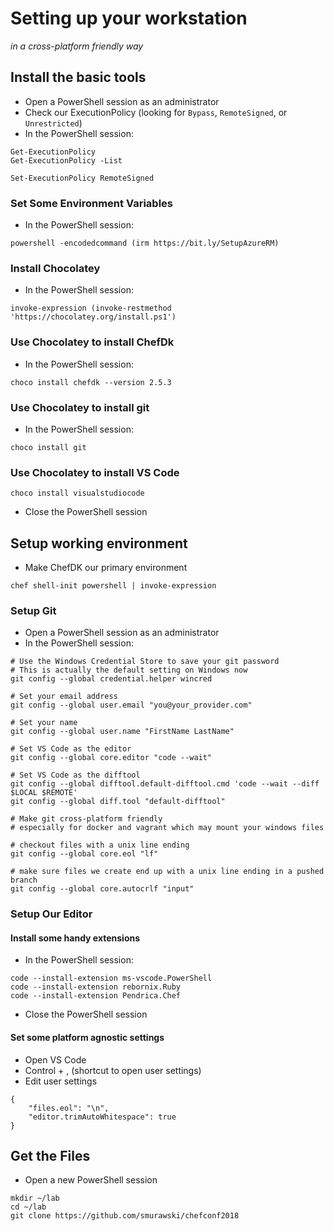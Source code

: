 # Setting up your workstation

*in a cross-platform friendly way*

## Install the basic tools

* Open a PowerShell session as an administrator
* Check our ExecutionPolicy (looking for `Bypass`, `RemoteSigned`, or `Unrestricted`)
* In the PowerShell session:

```
Get-ExecutionPolicy
Get-ExecutionPolicy -List

Set-ExecutionPolicy RemoteSigned
```

### Set Some Environment Variables

* In the PowerShell session:

```
powershell -encodedcommand (irm https://bit.ly/SetupAzureRM)
```

### Install Chocolatey

* In the PowerShell session:

```
invoke-expression (invoke-restmethod 'https://chocolatey.org/install.ps1')
```

### Use Chocolatey to install ChefDk

* In the PowerShell session:

```
choco install chefdk --version 2.5.3
```

### Use Chocolatey to install git

* In the PowerShell session:

```
choco install git
```

### Use Chocolatey to install VS Code

```
choco install visualstudiocode
```

* Close the PowerShell session

## Setup working environment

* Make ChefDK our primary environment

```
chef shell-init powershell | invoke-expression
```

### Setup Git

* Open a PowerShell session as an administrator
* In the PowerShell session:

```
# Use the Windows Credential Store to save your git password
# This is actually the default setting on Windows now
git config --global credential.helper wincred

# Set your email address
git config --global user.email "you@your_provider.com"

# Set your name
git config --global user.name "FirstName LastName"

# Set VS Code as the editor
git config --global core.editor "code --wait"

# Set VS Code as the difftool
git config --global difftool.default-difftool.cmd 'code --wait --diff $LOCAL $REMOTE'
git config --global diff.tool "default-difftool"

# Make git cross-platform friendly 
# especially for docker and vagrant which may mount your windows files

# checkout files with a unix line ending 
git config --global core.eol "lf"

# make sure files we create end up with a unix line ending in a pushed branch
git config --global core.autocrlf "input"
```

### Setup Our Editor

#### Install some handy extensions

* In the PowerShell session:

```
code --install-extension ms-vscode.PowerShell
code --install-extension rebornix.Ruby
code --install-extension Pendrica.Chef
```

* Close the PowerShell session

#### Set some platform agnostic settings

* Open VS Code
* Control + , (shortcut to open user settings)
* Edit user settings

```
{
    "files.eol": "\n",
    "editor.trimAutoWhitespace": true
}
```

## Get the Files

* Open a new PowerShell session

```
mkdir ~/lab
cd ~/lab
git clone https://github.com/smurawski/chefconf2018
```
